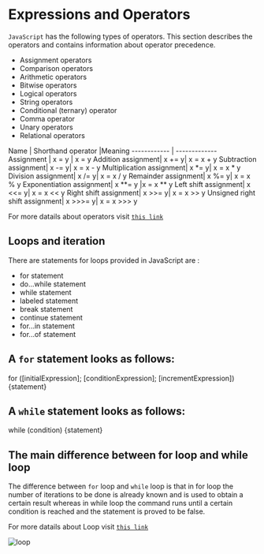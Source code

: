 # Expressions and Operators
`JavaScript` has the following types of operators. This section describes the operators and contains information about operator precedence.

* Assignment operators
* Comparison operators
* Arithmetic operators
* Bitwise operators
* Logical operators
* String operators
* Conditional (ternary) operator
* Comma operator
* Unary operators
* Relational operators


Name | Shorthand operator |Meaning 
 ------------ | -------------
 Assignment |	x = y |	x = y
Addition assignment|	x += y|	x = x + y
Subtraction assignment|	x -= y|	x = x - y
Multiplication assignment|	x *= y|	x = x * y
Division assignment|	x /= y|	x = x / y
Remainder assignment|	x %= y|	x = x % y
Exponentiation assignment|	x **= y	|x = x ** y
Left shift assignment|	x <<= y|	x = x << y
Right shift assignment|	x >>= y|	x = x >> y
Unsigned right shift assignment|	x >>>= y|	x = x >>> y

For more datails about operators visit [`this link`](https://developer.mozilla.org/en-US/docs/Web/JavaScript/Guide/Expressions_and_Operators)

## Loops and iteration
There are  statements for loops provided in JavaScript are :

* for statement
* do...while statement
* while statement
* labeled statement
* break statement
* continue statement
* for...in statement
* for...of statement

## A `for` statement looks as follows:
for ([initialExpression]; [conditionExpression]; [incrementExpression])
  {statement}

  ## A `while` statement looks as follows:
  while (condition)
  {statement} 


## The main difference between for loop and while loop



  The difference between `for` loop and `while` loop is that in for loop the number of iterations to be done is already known and is used to obtain a certain result whereas in while loop the command runs until a certain condition is reached and the statement is proved to be false.
 
 For more datails about Loop visit [`this link`](https://developer.mozilla.org/en-US/docs/Web/JavaScript/Guide/Loops_and_iteration)

![loop](https://media.geeksforgeeks.org/wp-content/uploads/Loop1.png)